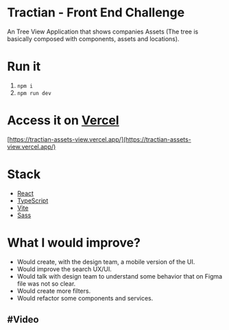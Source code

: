 # Tractian - Front End Challenge

An Tree View Application that shows companies Assets (The tree is basically composed with components, assets and locations).

# Run it

1. `npm i`
2. `npm run dev`

# Access it on [Vercel](https://vercel.com/) 

[https://tractian-assets-view.vercel.app/](https://tractian-assets-view.vercel.app/)

# Stack

- [React](https://react.dev/)
- [TypeScript](https://www.typescriptlang.org/) 
- [Vite](https://vitejs.dev/)
- [Sass](https://sass-lang.com/)

# What I would improve?

- Would create, with the design team, a mobile version of the UI.
- Would improve the search UX/UI.
- Would talk with design team to understand some behavior that on Figma file was not so clear.
- Would create more filters.
- Would refactor some components and services.

#Video
- 

